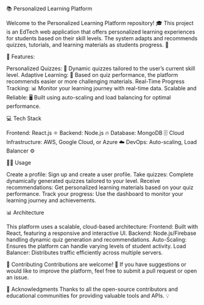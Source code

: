 📚 Personalized Learning Platform

Welcome to the Personalized Learning Platform repository! 🎓 This project is an EdTech web application that offers personalized learning experiences for students based on their skill levels. The system adapts and recommends quizzes, tutorials, and learning materials as students progress. 🚀

🚀 Features:

Personalized Quizzes: 🎯 Dynamic quizzes tailored to the user’s current skill level. Adaptive Learning: 🧠 Based on quiz performance, the platform recommends easier or more challenging materials. Real-Time Progress Tracking: 📊 Monitor your learning journey with real-time data. Scalable and Reliable: 🖥️ Built using auto-scaling and load balancing for optimal performance.

💻 Tech Stack

Frontend: React.js ⚛️ Backend: Node.js 🔥 Database: MongoDB 🗄️ Cloud Infrastructure: AWS, Google Cloud, or Azure ☁️ DevOps: Auto-scaling, Load Balancer ⚙️

🧑‍💻 Usage

Create a profile: Sign up and create a user profile.
Take quizzes: Complete dynamically generated quizzes tailored to your level. Receive recommendations: Get personalized learning materials based on your quiz performance. Track your progress: Use the dashboard to monitor your learning journey and achievements.

📊 Architecture

This platform uses a scalable, cloud-based architecture: Frontend: Built with React, featuring a responsive and interactive UI. Backend: Node.js/Firebase handling dynamic quiz generation and recommendations. Auto-Scaling: Ensures the platform can handle varying levels of student activity. Load Balancer: Distributes traffic efficiently across multiple servers.

🤝 Contributing Contributions are welcome! 🎉 If you have suggestions or would like to improve the platform, feel free to submit a pull request or open an issue.

🌟 Acknowledgments Thanks to all the open-source contributors and educational communities for providing valuable tools and APIs. 💡